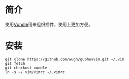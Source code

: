 # 简介
使用[Vundle][vundle]用来组织插件，使用上更加方便。

# 安装
```
git clone https://github.com/wugh/guohuavim.git ~/.vim
git fetch
git checkout vundle
ln -s ~/.vim/vimrc ~/.vimrc
```

[vundle]: https://github.com/VundleVim/Vundle.vim "Vundle"
